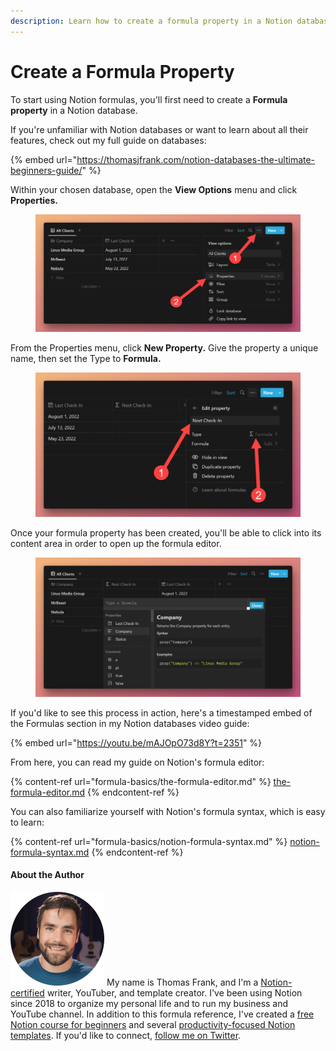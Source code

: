 ```yaml
---
description: Learn how to create a formula property in a Notion database.
---
```


# Create a Formula Property

To start using Notion formulas, you'll first need to create a **Formula property** in a Notion database.

If you're unfamiliar with Notion databases or want to learn about all their features, check out my full guide on databases:

{% embed url="https://thomasjfrank.com/notion-databases-the-ultimate-beginners-guide/" %}

Within your chosen database, open the **View Options** menu and click **Properties.**

<figure><img src=".gitbook/assets/Create a Formula - Opening View Options Menu.png" alt=""><figcaption></figcaption></figure>

From the Properties menu, click **New Property.** Give the property a unique name, then set the Type to **Formula.**

<figure><img src=".gitbook/assets/Create a Formula - Setting Property Type.png" alt=""><figcaption></figcaption></figure>

Once your formula property has been created, you'll be able to click into its content area in order to open up the formula editor.

<figure><img src=".gitbook/assets/Create a Formula - New Formula Property with Editor Open.png" alt=""><figcaption></figcaption></figure>

If you'd like to see this process in action, here's a timestamped embed of the Formulas section in my Notion databases video guide:

{% embed url="https://youtu.be/mAJOpO73d8Y?t=2351" %}

From here, you can read my guide on Notion's formula editor:

{% content-ref url="formula-basics/the-formula-editor.md" %}
[the-formula-editor.md](formula-basics/the-formula-editor.md)
{% endcontent-ref %}

You can also familiarize yourself with Notion's formula syntax, which is easy to learn:

{% content-ref url="formula-basics/notion-formula-syntax.md" %}
[notion-formula-syntax.md](formula-basics/notion-formula-syntax.md)
{% endcontent-ref %}

#### About the Author

<img src=".gitbook/assets/Notion Fundamentals with Thomas Frank - Avatar 2021 compressed (1).png" alt="" data-size="line"> My name is Thomas Frank, and I'm a [Notion-certified](https://www.credly.com/badges/95fae13a-17bf-4b4a-a3d2-d58c8a3e6a2a/public\_url) writer, YouTuber, and template creator. I've been using Notion since 2018 to organize my personal life and to run my business and YouTube channel. In addition to this formula reference, I've created a [free Notion course for beginners](https://thomasjfrank.com/fundamentals/) and several [productivity-focused Notion templates](https://thomasjfrank.com/templates/). If you'd like to connect, [follow me on Twitter](https://twitter.com/TomFrankly).
